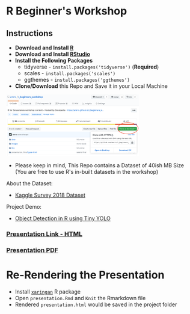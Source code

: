 # R Beginner's Workshop

## Instructions

* **Download and Install [R](https://www.r-project.org/)**
* **Download and Install [RStudio](https://www.rstudio.com/products/rstudio/download/)**
* **Install the Following Packages**
  * tidyverse - `install.packages('tidyverse')` (**Required**)
  * scales - `install.packages('scales')` 
  * ggthemes - `install.packages('ggthemes')` 
* **Clone/Download** this Repo and Save it in your Local Machine

<img src = images/github_repo_download.png width="70%">

* Please keep in mind, This Repo contains a Dataset of 40ish MB Size (You are free to use R's in-built datasets in the workshop)

About the Dataset:

* [Kaggle Survey 2018 Dataset](https://www.kaggle.com/kaggle/kaggle-survey-2018/)

Project Demo:

* [Object Detection in R using Tiny YOLO](https://heartbeat.fritz.ai/object-detection-in-just-3-lines-of-r-code-using-tiny-yolo-b5a16e50e8a0) 


### [Presentation Link - HTML](https://amrrs.github.io/r_beginners_workshop/presentation.html)

### [Presentation PDF](https://github.com/amrrs/r_beginners_workshop/blob/master/presentation.pdf)

# Re-Rendering the Presentation

* Install [`xaringan`](https://github.com/yihui/xaringan) R package 
* Open `presentation.Rmd` and `Knit` the Rmarkdown file
* Rendered `presentation.html` would be saved in the project folder

